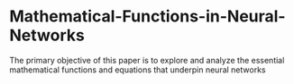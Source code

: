# Mathematical-Functions-in-Neural-Networks
The primary objective of this paper is to explore and analyze the essential mathematical functions and equations that underpin neural networks
